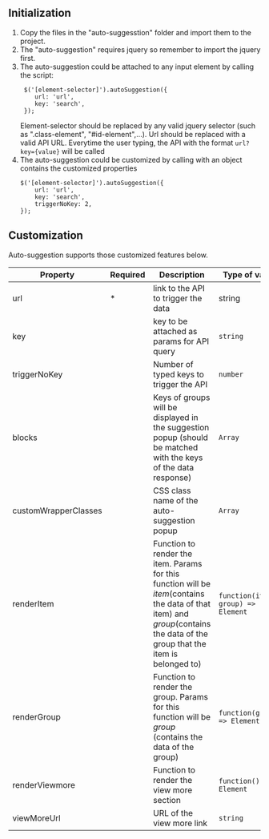 ## Initialization
1. Copy the files in the "auto-suggesstion" folder and import them to the project.
2. The "auto-suggestion" requires jquery so remember to import the jquery first.
3. The auto-suggestion could be attached to any input element by calling the script: 
    ```
     $('[element-selector]').autoSuggestion({
        url: 'url',
        key: 'search',
     });
    ```
    Element-selector should be replaced by any valid jquery selector (such as ".class-element", "#id-element",...).
    Url should be replaced with a valid API URL. Everytime the user typing, the API with the format `url?key={value}` will be called 
4. The auto-suggestion could be customized by calling with an object contains the customized properties
    ```
    $('[element-selector]').autoSuggestion({
        url: 'url',
        key: 'search',
        triggerNoKey: 2,
    });
    ```
## Customization
Auto-suggestion supports those customized features below. 

| Property | Required | Description | Type of value | Default Value |
|---|---|---|---|---|
| url | * | link to the API to trigger the data | string |  |
| key |  | key to be attached as params for API query | `string` | `search` |
| triggerNoKey |  | Number of typed keys to trigger the API | `number` | `1` |
| blocks |  | Keys of groups will be displayed in the suggestion popup (should be matched with the keys of the data response) | `Array` | `['term', 'collection', 'product']` |
| customWrapperClasses |  | CSS class name of the auto-suggestion popup | `Array` |  |
| renderItem |  | Function to render the item. Params for this function will be *item*(contains the data of that item) and *group*(contains the data of the group that the item is belonged to) | `function(item, group) => Element` | `function` |
| renderGroup |  | Function to render the group. Params for this function will be *group* (contains the data of the group) | `function(group) => Element` | `function` |
| renderViewmore |  | Function to render the view more section | `function() => Element` | `function` |
| viewMoreUrl |  | URL of the view more link | `string` |  |